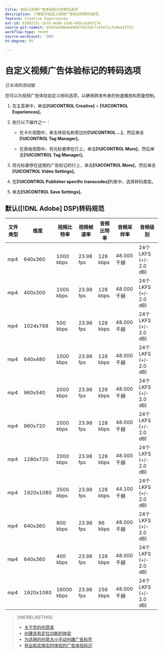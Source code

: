 ```yaml
---
title: 自定义视频广告体验标记的转码选项
description: 了解如何自定义视频广告标记的转码选项。
feature: Creative Experiences
exl-id: 6100213c-2e7d-4e98-a3ab-045ca10e5174
source-git-commit: b5d3a2d88eb49d975823dc7c4fe71cfa9ea3f231
workflow-type: tm+mt
source-wordcount: '304'
ht-degree: 0%

---
```


# 自定义视频广告体验标记的转码选项

*已关闭的测试版*

您可以为视频广告体验自定义转码选项，以确保跨发布者的快速播放和质量控制。

1. 在主菜单中，单击&#x200B;**[!UICONTROL Creative]** > **[!UICONTROL Experiences]**。

1. 执行以下操作之一：

   * 在卡片视图中，单击体验名称旁边的&#x200B;**[!UICONTROL ...]**，然后单击&#x200B;**[!UICONTROL Tag Manager]**。

   * 在表格视图中，将光标悬停在行上，单击&#x200B;**[!UICONTROL More]**，然后单击&#x200B;**[!UICONTROL Tag Manager]**。

1. 将光标悬停在适用的广告标记的行上，单击&#x200B;**[!UICONTROL More]**，然后单击&#x200B;**[!UICONTROL Video Settings]**。

1. 在&#x200B;**[!UICONTROL Publisher specific transcodes]**&#x200B;列表中，选择转码类型。

1. 单击&#x200B;**[!UICONTROL Save Settings]**。

## 默认([!DNL Adobe] DSP)转码规范

| 文件类型 | 维度 | 视频比特率 | 视频帧速率 | 音频比特率 | 音频采样率 | 音频级别 |
|---|---|---|---|---|---|---|
| mp4 | 640x360 | 1000 kbps | 23.98 fps | 128 kbps | 48.000千赫 | 24个LKFS (+/- 2.0 dB) |
| mp4 | 400x300 | 1000 kbps | 23.98 fps | 128 kbps | 48.000千赫 | 24个LKFS (+/- 2.0 dB) |
| mp4 | 1024x768 | 500 kbps | 23.98 fps | 128 kbps | 48.000千赫 | 24个LKFS (+/- 2.0 dB) |
| mp4 | 640x480 | 1000 kbps | 23.98 fps | 128 kbps | 48.000千赫 | 24个LKFS (+/- 2.0 dB) |
| mp4 | 960x540 | 2000 kbps | 23.98 fps | 128 kbps | 48.000千赫 | 24个LKFS (+/- 2.0 dB) |
| mp4 | 960x720 | 2000 kbps | 23.98 fps | 128 kbps | 48.000千赫 | 24个LKFS (+/- 2.0 dB) |
| mp4 | 1280x720 | 2000 kbps | 23.98 fps | 128 kbps | 48.000千赫 | 24个LKFS (+/- 2.0 dB) |
| mp4 | 1920x1080 | 3500 kbps | 23.98 fps | 128 kbps | 44.100千赫 | 24个LKFS (+/- 2.0 dB) |
| mp4 | 640x360 | 800 kbps | 23.98 fps | 96 kbps | 48.000千赫 | 24个LKFS (+/- 2.0 dB) |
| mp4 | 640x360 | 400 kbps | 23.98 fps | 128 kbps | 48.000千赫 | 24个LKFS (+/- 2.0 dB) |
| mp4 | 1920x1080 | 16000 kbps | 23.98 fps | 256 kbps | 48.000千赫 | 24个LKFS (+/- 2.0 dB) |

>[!MORELIKETHIS]
>
>* [关于您的创意库](/help/creative/creative-libraries/creative-libraries-about.md)
>* [创建具有定位功能的体验](/help/creative/experiences/experience-create-targeting.md)
>* [为适用的创意大小手动创建广告标签](experience-tag-create-manually.md)
>* [导出和实施实时体验的广告体验标记](experience-tag-export.md)
